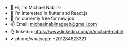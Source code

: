 - 👋 Hi, I’m Michael Nabil ✨
- 👀 I’m interested in flutter and React.js
- 💞️ I’m currently free for new job
- 📫 Email: michaelnabilnageeb@gmail.com
- 👌 linkedin: https://www.linkedin.com/in/michael-nabil/
- ✔ phone/whatsapp: +201284823321 

<!---
michaelNabil316/michaelNabil316 is a ✨ special ✨ repository because its `README.md` (this file) appears on your GitHub profile.
You can click the Preview link to take a look at your changes.
--->
